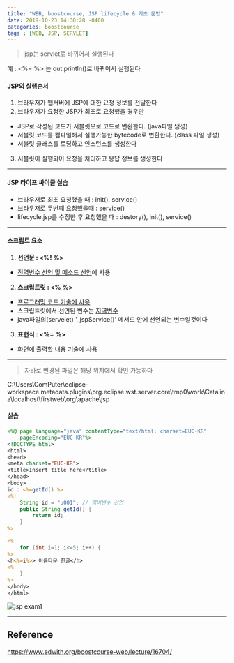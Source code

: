 ```yaml
---
title: "WEB, boostcourse, JSP lifecycle & 기초 문법"
date: 2019-10-23 14:30:28 -0400
categories: boostcourse
tags : [WEB, JSP, SERVLET]
---
```


> jsp는 servlet로 바뀌어서 실행된다

예 : <%= %> 는 out.println()로 바뀌어서 실행된다

#### JSP의 실행순서
1. 브라우저가 웹서버에 JSP에 대한 요청 정보를 전달한다
2. 브라우저가 요청한 JSP가 최초로 요청했을 경우만
  - JSP로 작성된 코드가 서블릿으로 코드로 변환한다. (java파일 생성)
  - 서블릿 코드를 컴파일해서 실행가능한 bytecode로 변환한다. (class 파일 생성)
  - 서블릿 클래스를 로딩하고 인스턴스를 생성한다
3. 서블릿이 실행되어 요청을 처리하고 응답 정보를 생성한다

---
#### JSP 라이프 싸이클 실습
- 브라우저로 최초 요청했을 때 : init(), service()
- 브라우저로 두번째 요청했을때 : service()
- lifecycle.jsp를 수정한 후 요청했을 때 : destory(), init(), service()

---
#### 스크립트 요소
1. <b>선언문 : <%! %></b>
- <u>전역변수 선언 및 메소드 선언</u>에 사용
2. <b>스크립트릿 : <% %></b>
- <u>프로그래밍 코드 기술에 사용</u>
- 스크립트릿에서 선언된 변수는 <u>지역변수</u>
- java파일의(servelet) '_jspService()' 메서드 안에 선언되는 변수일것이다
3. <b>표현식 : <%= %></b>
- <u>화면에 출력할 내용</u> 기술에 사용

---
> 자바로 변경된 파일은 해당 위치에서 확인 가능하다

C:\Users\ComPuter\eclipse-workspace\.metadata\.plugins\org.eclipse.wst.server.core\tmp0\work\Catalina\localhost\firstweb\org\apache\jsp

#### 실습
```jsp
<%@ page language="java" contentType="text/html; charset=EUC-KR"
    pageEncoding="EUC-KR"%>
<!DOCTYPE html>
<html>
<head>
<meta charset="EUC-KR">
<title>Insert title here</title>
</head>
<body>
id : <%=getId() %>
<%!
	String id = "u001"; // 멤버변수 선언
	public String getId() {
		return id;
	}
%>

<%
	for (int i=1; i<=5; i++) {		
%>
<h<%=i%>> 아름다운 한글</h>
<%
	}
%>
</body>
</html>
```
![jsp exam1](https://user-images.githubusercontent.com/55946791/67372894-9b9ca500-f5b9-11e9-9148-a4615b60a883.JPG)

---
## Reference

<https://www.edwith.org/boostcourse-web/lecture/16704/>

